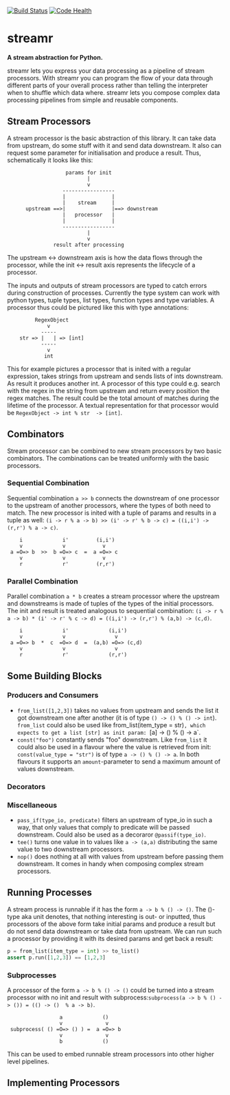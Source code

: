 [![Build Status](https://travis-ci.org/lechimp-p/streamr.svg?branch=master)](https://travis-ci.org/lechimp-p/streamr)
[![Code Health](https://landscape.io/github/lechimp-p/streamr/master/landscape.svg?style=flat)](https://landscape.io/github/lechimp-p/streamr/master)

# streamr

**A stream abstraction for Python.**

streamr lets you express your data processing as a pipeline of stream processors.
With streamr you can program the flow of your data through different parts of
your overall process rather than telling the interpreter when to shuffle which
data where. streamr lets you compose complex data processing pipelines from 
simple and reusable components. 

## Stream Processors

A stream processor is the basic abstraction of this library. It can take data 
from upstream, do some stuff with it and send data downstream. It also can
request some parameter for initialisation and produce a result. Thus, schematically
it looks like this:

```
                   params for init 
                          |
                          v
                  -----------------
                  |               |
                  |    stream     |
      upstream ==>|               |==> downstream
                  |   processor   |
                  |               |
                  -----------------
                          |
                          v 
               result after processing
```

The upstream <-> downstream axis is how the data flows through the processor, 
while the init <-> result axis represents the lifecycle of a processor.

The inputs and outputs of stream processors are typed to catch errors during
construction of processes. Currently the type system can work with python types,
tuple types, list types, function types and type variables. A processor thus
could be pictured like this with type annotations:

```
         RegexObject
             v
           -----
    str => |   | => [int] 
           -----
             v
            int 
``` 

This for example pictures a processor that is inited with a regular expression,
takes strings from upstream and sends lists of ints downstream. As result it
produces another int. A processor of this type could e.g. search with the regex
in the string from upstream and return every position the regex matches. The
result could be the total amount of matches during the lifetime of the processor.
A textual representation for that processor would be `RegexObject -> int % str 
-> [int]`.

## Combinators

Stream processor can be combined to new stream processors by two basic 
combinators. The combinations can be treated uniformly with the basic processors.

### Sequential Combination

Sequential combination `a >> b` connects the downstream of one processor to the 
upstream of another processors, where the types of both need to match. The new 
processor is inited with a tuple of params and results in a tuple as well:
`(i -> r % a -> b) >> (i' -> r' % b -> c) = ((i,i') -> (r,r') % a -> c)`.

```
    i             i'         (i,i')
    v             v            v
 a =O=> b  >>  b =O=> c  =  a =O=> c 
    v             v            v
    r             r'         (r,r')
```

### Parallel Combination

Parallel combination `a * b` creates a stream processor where the upstream and
downstreams is made of tuples of the types of the initial processors. The init
and result is treated analogous to sequential combination:
`(i -> r % a -> b) * (i' -> r' % c -> d) = ((i,i') -> (r,r') % (a,b) -> (c,d)`.

```
    i             i'             (i,i')
    v             v                v
 a =O=> b  *  c  =O=> d  =  (a,b) =O=> (c,d) 
    v             v                v
    r             r'             (r,r')
```

## Some Building Blocks

### Producers and Consumers

* `from_list([1,2,3])` takes no values from upstream and sends the list it
  got downstream one after another (it is of type `() -> () % () -> int`). 
  `from_list` could also be used like from_list(item_type = str)`, which
  expects to get a list [str] as init param: `[a] -> () % () -> a`. 
* `const("foo")` constantly sends "foo" downstream. Like `from_list` it could
  also be used in a flavour where the value is retrieved from init:
  `const(value_type = "str")` is of type `a -> () % () -> a`. In both flavours
  it supports an `amount`-parameter to send a maximum amount of values 
  downstream.

### Decorators

### Miscellaneous  

* `pass_if(type_io, predicate)` filters an upstream of type_io in such a way, 
  that only values that comply to predicate will be passed downstream. Could
  also be used as a decoraror `@passif(type_io)`.
* `tee()` turns one value in to values like `a -> (a,a)` distributing the same
  value to two downstream processors.
* `nop()` does nothing at all with values from upstream before passing them 
   downstream. It comes in handy when composing complex stream processors.

## Running Processes

A stream process is runnable if it has the form `a -> b % () -> ()`. The ()-type
aka unit denotes, that nothing interesting is out- or inputted, thus processors
of the above form take initial params and produce a result but do not send data 
downstream or take data from upstream. We can run such a processor by providing
it with its desired params and get back a result:

```python
p = from_list(item_type = int) >> to_list()
assert p.run([1,2,3]) == [1,2,3]
```

### Subprocesses

A processor of the form `a -> b % () -> ()` could be turned into a stream processor 
with no init and result with subprocess:`subprocess(a -> b % () -> ()) = (() -> () 
% a -> b)`.

```
                 a             ()
                 v              v
 subprocess( () =O=> () ) =  a =O=> b
                 v              v
                 b             ()
```

This can be used to embed runnable stream processors into other higher level pipelines.

## Implementing Processors
